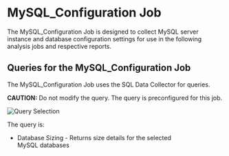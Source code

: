 # MySQL_Configuration Job

The MySQL_Configuration Job is designed to collect MySQL server instance and database configuration
settings for use in the following analysis jobs and respective reports.

## Queries for the MySQL_Configuration Job

The MySQL_Configuration Job uses the SQL Data Collector for queries.

**CAUTION:** Do not modify the query. The query is preconfigured for this job.

![Query Selection](/img/product_docs/accessanalyzer/11.6/accessanalyzer/solutions/databases/mongodb/collection/configurationjob.webp)

The query is:

- Database Sizing - Returns size details for the selected MySQL databases
